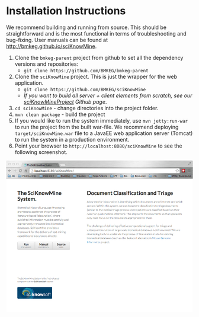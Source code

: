 Installation Instructions
===

We recommend building and running from source. This should be straightforward and is the most functional in terms of troubleshooting and bug-fixing. User manuals can be found at http://bmkeg.github.io/sciKnowMine.

1. Clone the `bmkeg-parent` project from github to set all the dependency versions and repositories: 
	* `git clone https://github.com/BMKEG/bmkeg-parent`  
2. Clone the `sciKnowMine` project. This is just the wrapper for the web application. 
	* `git clone https://github.com/BMKEG/sciKnowMine`
	* _If you want to build all server + client elements from scratch, see our [sciKnowMineProject](https://github.com/BMKEG/sciKnowMineProject) Github page_.  
3. `cd sciKnowMine` - change directories into the project folder.
4. `mvn clean package` - build the project
5. If you would like to run the system immediately, use `mvn jetty:run-war` to run the project from the built war-file. We recommend deploying `target/sciKnowMine.war` file to a JavaEE web application server (Tomcat) to run the system in a production environment. 
6. Point your browser to `http://localhost:8080/sciKnowMine` to see the following screenshot. 

![](docs/topScreenShot.jpg)
